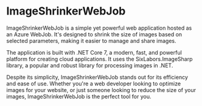 # ImageShrinkerWebJob

ImageShrinkerWebJob is a simple yet powerful web application hosted as an Azure WebJob. It's designed to shrink the size of images based on selected parameters, making it easier to manage and share images.

The application is built with .NET Core 7, a modern, fast, and powerful platform for creating cloud applications. It uses the SixLabors.ImageSharp library, a popular and robust library for processing images in .NET.

Despite its simplicity, ImageShrinkerWebJob stands out for its efficiency and ease of use. Whether you're a web developer looking to optimize images for your website, or just someone looking to reduce the size of your images, ImageShrinkerWebJob is the perfect tool for you.
